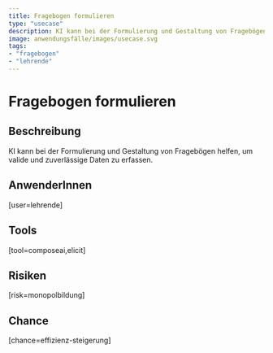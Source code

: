 ```yaml
---
title: Fragebogen formulieren
type: "usecase"
description: KI kann bei der Formulierung und Gestaltung von Fragebögen helfen, um valide und zuverlässige Daten zu erfassen.
image: anwendungsfälle/images/usecase.svg
tags:
- "fragebogen"
- "lehrende"
---
```


# Fragebogen formulieren

## Beschreibung

KI kann bei der Formulierung und Gestaltung von Fragebögen helfen, um valide und zuverlässige Daten zu erfassen.

## AnwenderInnen

[user=lehrende]


## Tools

[tool=composeai,elicit]


## Risiken

[risk=monopolbildung]


## Chance

[chance=effizienz-steigerung]
